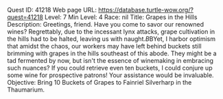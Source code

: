 Quest ID: 41218
Web page URL: https://database.turtle-wow.org/?quest=41218
Level: 7
Min Level: 4
Race: nil
Title: Grapes in the Hills
Description: Greetings, friend. Have you come to savor our renowned wines? Regrettably, due to the incessant lynx attacks, grape cultivation in the hills had to be halted, leaving us with naught.$B$BYet, I harbor optimism that amidst the chaos, our workers may have left behind buckets still brimming with grapes in the hills southeast of this abode. They might be a tad fermented by now, but isn't the essence of winemaking in embracing such nuances? If you could retrieve even ten buckets, I could conjure up some wine for prospective patrons! Your assistance would be invaluable.
Objective: Bring 10 Buckets of Grapes to Fainriel Silverharp in the Thaumarium.
